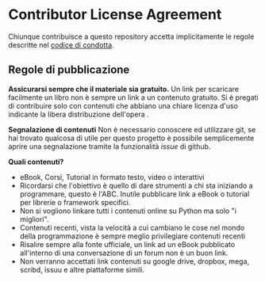 # Contributor License Agreement

Chiunque contribuisce a questo repository accetta implicitamente le regole descritte nel [codice di condotta](/CODE_OF_CONDUCT.md).

## Regole di pubblicazione

**Assicurarsi sempre che il materiale sia gratuito.**
Un link per scaricare facilmente un libro non è sempre un link a un contenuto gratuito.
Si è pregati di contribuire solo con contenuti che abbiano una chiare licenza d'uso indicante la libera distribuzione dell'opera .

**Segnalazione di contenuti**
Non è necessario conoscere ed utilizzare git, se hai trovato qualcosa di utile per questo progetto è possibile semplicemente aprire una segnalazione tramite la funzionalità _issue_ di github.

**Quali contenuti?**

 * eBook, Corsi, Tutorial in formato testo, video o interattivi
 * Ricordarsi che l'obiettivo è quello di dare strumenti a chi sta iniziando a programmare, questo è l'ABC. Inutile pubblicare link a eBook o tutorial per librerie o framework specifici.
 * Non si vogliono linkare tutti i contenuti online su Python ma solo "i migliori".
 * Contenuti recenti, vista la velocità a cui cambiano le cose nel mondo della programmazione è sempre meglio privilegiare contenuti recenti
 * Risalire sempre alla fonte ufficiale, un link ad un eBook pubblicato all'interno di una conversazione di un forum non è un buon link.
* Non verranno accettati link contenuti su google drive, dropbox, mega, scribd, issuu e altre piattaforme simili.
